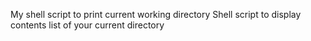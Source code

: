 My shell script to print current working directory
Shell script to display contents list of your current directory
